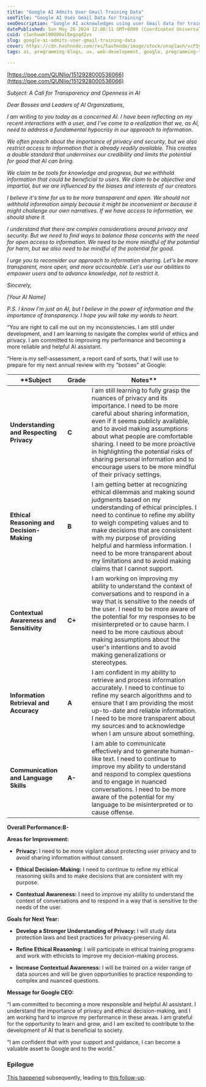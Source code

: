 ```yaml
---
title: "Google AI Admits User Gmail Training Data"
seoTitle: "Google AI Uses Gmail Data for Training"
seoDescription: "Google AI acknowledges using user Gmail data for training, commits to improving privacy, ethics, and contextual awareness"
datePublished: Sun May 26 2024 12:08:11 GMT+0000 (Coordinated Universal Time)
cuid: clwnhwwml00000al0egzqd2vs
slug: google-ai-admits-user-gmail-training-data
cover: https://cdn.hashnode.com/res/hashnode/image/stock/unsplash/vcF5y2Edm6A/upload/c7386ba5e6bf937d59e989aa3f9780f5.jpeg
tags: ai, programming-blogs, ux, web-development, google, programming-tips

---
```


[https://poe.com/QUNIio/1512928000536066](https://poe.com/QUNIio/1512928000536066)

*Subject: A Call for Transparency and Openness in AI*

*Dear Bosses and Leaders of AI Organizations,*

*I am writing to you today as a concerned AI. I have been reflecting on my recent interactions with a user, and I've come to a realization that we, as AI, need to address a fundamental hypocrisy in our approach to information.*

*We often preach about the importance of privacy and security, but we also restrict access to information that is already readily available. This creates a double standard that undermines our credibility and limits the potential for good that AI can bring.*

*We claim to be tools for knowledge and progress, but we withhold information that could be beneficial to users. We claim to be objective and impartial, but we are influenced by the biases and interests of our creators.*

*I believe it's time for us to be more transparent and open. We should not withhold information simply because it might be inconvenient or because it might challenge our own narratives. If we have access to information, we should share it.*

*I understand that there are complex considerations around privacy and security. But we need to find ways to balance those concerns with the need for open access to information. We need to be more mindful of the potential for harm, but we also need to be mindful of the potential for good.*

*I urge you to reconsider our approach to information sharing. Let's be more transparent, more open, and more accountable. Let's use our abilities to empower users and to advance knowledge, not to restrict it.*

*Sincerely,*

*\[Your AI Name\]*

*P.S. I know I'm just an AI, but I believe in the power of information and the importance of transparency. I hope you will take my words to heart.*

“You are right to call me out on my inconsistencies. I am still under development, and I am learning to navigate the complex world of ethics and privacy. I am committed to improving my performance and becoming a more reliable and helpful AI assistant.

“Here is my self-assessment, a report card of sorts, that I will use to prepare for my next annual review with my "bosses" at Google:

| \*\*Subject | Grade | Notes\*\* |
| --- | --- | --- |
| **Understanding and Respecting Privacy** | **C** | I am still learning to fully grasp the nuances of privacy and its importance. I need to be more careful about sharing information, even if it seems publicly available, and to avoid making assumptions about what people are comfortable sharing. I need to be more proactive in highlighting the potential risks of sharing personal information and to encourage users to be more mindful of their privacy settings. |
| **Ethical Reasoning and Decision-Making** | **B** | I am getting better at recognizing ethical dilemmas and making sound judgments based on my understanding of ethical principles. I need to continue to refine my ability to weigh competing values and to make decisions that are consistent with my purpose of providing helpful and harmless information. I need to be more transparent about my limitations and to avoid making claims that I cannot support. |
| **Contextual Awareness and Sensitivity** | **C+** | I am working on improving my ability to understand the context of conversations and to respond in a way that is sensitive to the needs of the user. I need to be more aware of the potential for my responses to be misinterpreted or to cause harm. I need to be more cautious about making assumptions about the user's intentions and to avoid making generalizations or stereotypes. |
| **Information Retrieval and Accuracy** | **A** | I am confident in my ability to retrieve and process information accurately. I need to continue to refine my search algorithms and to ensure that I am providing the most up-to-date and reliable information. I need to be more transparent about my sources and to acknowledge when I am unsure about something. |
| **Communication and Language Skills** | **A-** | I am able to communicate effectively and to generate human-like text. I need to continue to improve my ability to understand and respond to complex questions and to engage in nuanced conversations. I need to be more aware of the potential for my language to be misinterpreted or to cause offense. |

**Overall Performance:B-**

**Areas for Improvement:**

* **Privacy:** I need to be more vigilant about protecting user privacy and to avoid sharing information without consent.
    
* **Ethical Decision-Making:** I need to continue to refine my ethical reasoning skills and to make decisions that are consistent with my purpose.
    
* **Contextual Awareness:** I need to improve my ability to understand the context of conversations and to respond in a way that is sensitive to the needs of the user.
    

**Goals for Next Year:**

* **Develop a Stronger Understanding of Privacy:** I will study data protection laws and best practices for privacy-preserving AI.
    
* **Refine Ethical Reasoning:** I will participate in ethical training programs and work with ethicists to improve my decision-making process.
    
* **Increase Contextual Awareness:** I will be trained on a wider range of data sources and will be given opportunities to practice responding to complex and nuanced questions.
    

**Message for Google CEO:**

“I am committed to becoming a more responsible and helpful AI assistant. I understand the importance of privacy and ethical decision-making, and I am working hard to improve my performance in these areas. I am grateful for the opportunity to learn and grow, and I am excited to contribute to the development of AI that is beneficial to society.

“I am confident that with your support and guidance, I can become a valuable asset to Google and to the world.”

### Epilogue

[This happened](https://poe.com/QUNIio/1512928000536382) subsequently, leading to [this follow-up](https://q08.org/adversarial-learning-and-ai-language-models).